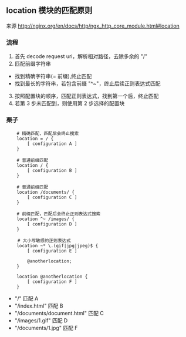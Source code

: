 ## location 模块的匹配原则

来源 http://nginx.org/en/docs/http/ngx_http_core_module.html#location

### 流程

1. 首先 decode request uri，解析相对路径，去除多余的 "/" 
2. 匹配前缀字符串
  * 找到精确字符串(= 前缀),终止匹配
  * 找到最长的字符串，若包含前缀 "^~"，终止后续正则表达式匹配
3. 按照配置块的顺序，匹配正则表达式，找到第一个后，终止匹配
4. 若第 3 步未匹配到，则使用第 2 步选择的配置块

### 栗子

```nginx
    # 精确匹配，匹配后会终止搜索
    location = / {
        [ configuration A ]
    }

    # 普通前缀匹配
    location / {
        [ configuration B ]
    }

    # 普通前缀匹配
    location /documents/ {
        [ configuration C ]
    }

    # 前缀匹配，匹配后会终止正则表达式搜索
    location ^~ /images/ {
        [ configuration D ]
    }

　　 # 大小写敏感的正则表达式 
    location ~* \.(gif|jpg|jpeg)$ {
        [ configuration E ]

        @anotherlocation;
    }

    location @anotherlocation {
        [ configuration F ]
    }
```

- "/" 匹配 A
- "/index.html" 匹配 B
- "/documents/document.html" 匹配 C
- "/images/1.gif" 匹配 D
- "/documents/1.jpg" 匹配 F